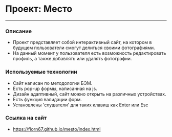 # Проект: Место
------
### Описание
* Проект представляет собой интерактивный сайт, на котором в будущем пользователи смогут делиться своими фотографиями.
* На данный момент у пользователя есть возможность редактировать профиль, а также добавлять или удалять фотографии. 
### Используемые технологии
* Сайт написан по методологии БЭМ.
* Есть pop-up формы, написанная на js.
* Дизайн адаптивный, сайт можно открыть на различных устройствах.
* Есть функция валидации форм.
* Установлены 'слушатели' для таких клавиш как Enter или Esc
### Ссылка на сайт
* https://florn67.github.io/mesto/index.html
